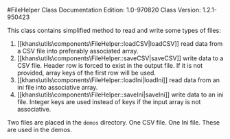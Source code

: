 #FileHelper Class
Documentation Edition: 1.0-970820
Class Version: 1.2.1-950423

This class contains simplified method to read and write some types of files:
1. [[khans\utils\components\FileHelper::loadCSV|loadCSV]] read data from a CSV file into preferably associated array.
1. [[khans\utils\components\FileHelper::saveCSV|saveCSV]] write data to a CSV file. Header row is forced to exist in the output file. If it is not provided, array 
keys of the first row will be used.
1. [[khans\utils\components\FileHelper::loadIni|loadIni]] read data from an ini file into associative array.
1. [[khans\utils\components\FileHelper::saveIni|saveIni]] write data to an ini file. Integer keys are used instead of keys 
if the input array is not associative.

Two files are placed in the `demos` directory. 
One CSV file.
One Ini file.
These are used in the demos.
